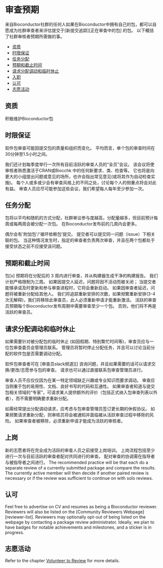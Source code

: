 # 审查预期

来自Bioconductor社群的任何人如果在Bioconductor中拥有自己的包，都可以自愿成为社群审查者来评估提交于\[新提交追踪\]\[正在审查中的包\] 的包。 以下概括了社群审核者预期所需做的事。

-   [资质](#review-qualifications)
-   [时限保证](#review-time-commitment)
-   [任务分配](#review-assignments)
-   [预期和截止时间](#review-expectations-and-deadlines)
-   [请求分配调动和临时休止](#review-reassignment-and-temporary-leave)
-   [入职](#review-onboarding)
-   [认可](#review-recognition)
-   [志愿活动](#review-volunteer)

## 资质

积极维护Bioconductor包

## 时限保证

软件包审查可能因提交包的质量和组织而变化。 平均而言，单个包的审查时间在30分钟至1.5小时之间。

我们还计划每季度举行一次所有目前活跃的审查人员的“全员”会议。 该会议将使审核者熟悉激活于CRAN或Biocchk 中的任何新要求、类、检查等。 它也将是向更大的小组提出问题或意见的场所，也许会指出常见意见(或将其作为自动检查实施)。 每个人或多或少会有审查风格上的不同之处，讨论每个人的侧重点将会对此有益。 审查人员应尽可能参加这些会议，我们希望每人每年至少参加一次。

## 任务分配

包将以平均和随机的方式分配，社群审议参与度越高，分配量越多，但目前预计每周或每两周会被分配一次包。 在Bioconductor发布前的几周内会更多。

偶尔会有'附加包'/'循环依赖包'提交。 提交者可以提交同一问题（issue）下相关联的包。 当这种情况发生时，指定的审查者负责两次审查，并且在两个包都处于接受状态之前不应接受该问题。

## 预期和截止时间

包\[s\] 预期将在分配后的 3 周内进行审查，并从构建器生成干净的构建报告。 我们计划严格限制为三周。 如果因提交人延迟，问题将因不活动而被关闭； 当提交者能够承诺及时更新和参与审查进程时，它将会重新启动。 如果因审查者延迟，问题将被重新分配给其他人。 我们将追踪重新安排的次数，如果频繁重新安排(3-4次无解释)，我们将移除此审查员，此人必须重新申请才能重新激活。 活跃的审查员预期每个Bioconductor发布周期中需要审查至少一个包。 否则，他们将不再是活跃的审查员。

## 请求分配调动和临时休止

如果需要针对被分配包的临时休止 (如因假期、特别繁忙时间等)，审查员应与一位包审查委员会管理员联系。 管理员将暂时停止分配任务，并且可以讨论当前分配的软件包是否需要调动分配。

软件包审查者可在 \[审查员slack频道\]\[\] 咨询问题，并且如果需要的话可以请求交换/更改/志愿参与包的审查。 请求也可以通过直接联系包审查管理员进行。

审查人员不应仅仅因为在某一特定领域缺乏兴趣或专业知识而要求调动。 审查应当侧重于包的易用性、文档、良好书写的代码和互通性。 如果审查者知道与提交包相关领域的“专家”，可请求某人提供额外的评价（包括正式纳入包审查列表以外者），而不需要明确要求重新分配。

如需经常提出分配调动请求，应考虑与包审查管理员签订更长期的休假协议。 如果频繁请求重新分配，则审核员将会被通知并面临被从活跃审查过程中移除的风险。 如果审查者被移除，必须重新申请才能成为活跃的审核者。

## 上岗

新的志愿者将在完全成为活跃的审查人员之前接受上岗培训。 上岗流程包括至少进行一次与目前活跃的审查者配对共同进行的审查。 配对审查的协调需在指导者与被指导者之间进行。 The recommended practice will be that each do a separate review of a currently submitted package and compare the results. The currently active member will then decide if another paired review is necessary or if the review was sufficient to continue on with solo reviews.

## 认可

Feel free to advertise on CV and resumes as being a Bioconductor reviewer. Reviewers will also be listed on the \[Community Reviewers Webpage\]\[reviewer-list\]. Reviewers may optionally opt-out of being listed on the webpage by contacting a package review administrator. Ideally, we plan to have badges for notable achievements and milestones, and a sticker is in progress.

## 志愿活动

Refer to the chapter [Volunteer to Review](#review-volunteer-chapter) for more details.
